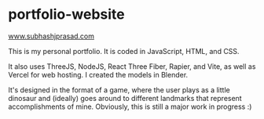 # portfolio-website
www.subhashjprasad.com

This is my personal portfolio. It is coded in JavaScript, HTML, and CSS.

It also uses ThreeJS, NodeJS, React Three Fiber, Rapier, and Vite, as well as Vercel for web hosting. I created the models in Blender.

It's designed in the format of a game, where the user plays as a little dinosaur and (ideally) goes around to different landmarks that represent accomplishments of mine. Obviously, this is still a major work in progress :)
